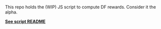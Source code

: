 This repo holds the (WIP) JS script to compute DF rewards. Consider it the alpha.

**[See script README](script/README.md)**
